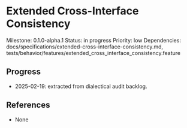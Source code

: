 # Extended Cross-Interface Consistency
Milestone: 0.1.0-alpha.1
Status: in progress
Priority: low
Dependencies: docs/specifications/extended-cross-interface-consistency.md, tests/behavior/features/extended_cross_interface_consistency.feature

## Progress
- 2025-02-19: extracted from dialectical audit backlog.

## References
- None
